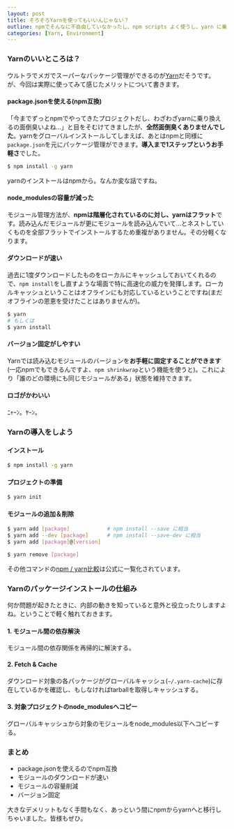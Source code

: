 ```yaml
---
layout: post
title: そろそろYarnを使ってもいいんじゃない？
outline: npmでそんなに不自由していなかったし、npm scripts よく使うし、yarn に乗り換える必要ってあるのかなー。今までnpmで運用してたのに急に乗り換えることなんてできるのかなー。そんな思いを胸に秘めている人にYarnの良さと導入の簡単さを伝えるために書きました。ええ、自分自身のことです😌
categories: [Yarn, Environment]
---
```


### Yarnのいいところは？

ウルトラでメガでスーパーなパッケージ管理ができるのが[Yarn](https://yarnpkg.com/en/)だそうです。  
が、今回は実際に使ってみて感じたメリットについて書きます。

#### package.jsonを使える(npm互換)

「今までずっとnpmでやってきたプロジェクトだし、わざわざyarnに乗り換えるの面倒臭いよね…」と目をそむけてきましたが、**全然面倒臭くありませんでした**。yarnをグローバルインストールしてしまえば、あとはnpmと同様に`package.json`を元にパッケージ管理ができます。**導入まで1ステップというお手軽さ**でした。

```bash
$ npm install -g yarn
```
yarnのインストールはnpmから。なんか変な話ですね。

#### node_modulesの容量が減った

モジュール管理方法が、**npmは階層化されているのに対し、yarnはフラット**です。読み込んだモジュールが更にモジュールを読み込んでいて…とネストしていくものを全部フラットでインストールするため重複がありません。その分軽くなります。

#### ダウンロードが速い

過去に1度ダウンロードしたものをローカルにキャッシュしておいてくれるので、`npm install`をし直すような場面で特に高速化の威力を発揮します。ローカルキャッシュということはオフラインにも対応しているということですね(まだオフラインの恩恵を受けたことはありませんが)。

```bash
$ yarn
# もしくは
$ yarn install
```

#### バージョン固定がしやすい

Yarnでは読み込むモジュールのバージョンを**お手軽に固定することができます**(一応npmでもできるんですよ、`npm shrinkwrap`という機能を使うと)。これにより「誰のどの環境にも同じモジュールがある」状態を維持できます。


#### ロゴがかわいい

ﾆｬｰﾝ。ﾔｰﾝ。


### Yarnの導入をしよう

#### インストール

```bash
$ npm install -g yarn
```

#### プロジェクトの準備

```bash
$ yarn init
```

#### モジュールの追加＆削除

```bash
$ yarn add [package]            # npm install --save に相当
$ yarn add --dev [package]      # npm install --save-dev に相当
$ yarn add [package]@[version]

$ yarn remove [package]
```

その他コマンドの[npm / yarn比較](https://yarnpkg.com/en/docs/migrating-from-npm#toc-cli-commands-comparison)は公式に一覧化されています。


### Yarnのパッケージインストールの仕組み

何か問題が起きたときに、内部の動きを知っていると意外と役立ったりしますよね。ということで軽く触れておきます。

#### 1. モジュール間の依存解決
モジュール間の依存関係を再帰的に解決する。

#### 2. Fetch & Cache
ダウンロード対象の各パッケージがグローバルキャッシュ(`~/.yarn-cache`)に存在しているかを確認し、もしなければtarballを取得しキャッシュする。

#### 3. 対象プロジェクトのnode_modulesへコピー
グローバルキャッシュから対象のモジュールをnode_modules以下へコピーする。

### まとめ

* package.jsonを使えるのでnpm互換
* モジュールのダウンロードが速い
* モジュールの容量削減
* バージョン固定

大きなデメリットもなく手間もなく、あっという間にnpmからyarnへと移行しちゃいました。皆様もぜひ。
